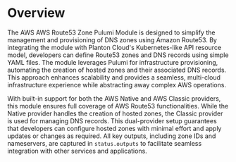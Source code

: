# Overview

The AWS AWS Route53 Zone Pulumi Module is designed to simplify the management and provisioning of DNS zones using Amazon Route53. By integrating the module with Planton Cloud's Kubernetes-like API resource model, developers can define Route53 zones and DNS records using simple YAML files. The module leverages Pulumi for infrastructure provisioning, automating the creation of hosted zones and their associated DNS records. This approach enhances scalability and provides a seamless, multi-cloud infrastructure experience while abstracting away complex AWS operations.

With built-in support for both the AWS Native and AWS Classic providers, this module ensures full coverage of AWS Route53 functionalities. While the Native provider handles the creation of hosted zones, the Classic provider is used for managing DNS records. This dual-provider setup guarantees that developers can configure hosted zones with minimal effort and apply updates or changes as required. All key outputs, including zone IDs and nameservers, are captured in `status.outputs` to facilitate seamless integration with other services and applications.
